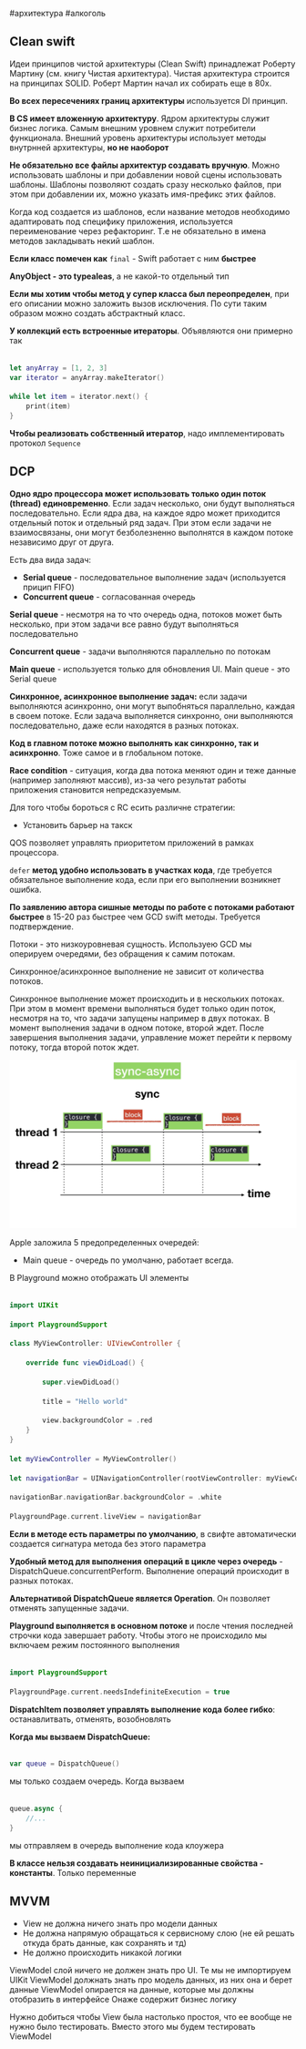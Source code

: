 #архитектура #алкоголь 

## Clean swift

Идеи принципов чистой архитектуры (Clean Swift) принадлежат Роберту Мартину (см. книгу Чистая архитектура). Чистая архитектура строится на принципах SOLID. Роберт Мартин начал их собирать еще в 80х.

**Во всех пересечениях границ архитектуры** используется DI принцип. 

**В CS имеет вложенную архитектуру**. Ядром архитектуры служит бизнес логика. Самым внешним уровнем служит потребители функционала. Внешний уровень архитектуры использует методы внутрнней архитектуры, **но не наоборот**

**Не обязательно все файлы архитектур создавать вручную**. Можно использовать шаблоны и при добавлении новой сцены использовать шаблоны. Шаблоны позволяют создать сразу несколько файлов, при этом при добавлении их, можно указать имя-префикс этих файлов.

Когда код создается из шаблонов, если название методов необходимо адаптировать под специфику приложения, используется переименование через рефакторинг. Т.е не обязательно в имена методов закладывать некий шаблон.

**Если класс помечен как** `final` - Swift работает с ним **быстрее**

**AnyObject - это typealeas**, а не какой-то отдельный тип

**Если мы хотим чтобы метод у супер класса был переопределен**, при его описании можно заложить вызов исключения. По сути таким образом можно создать абстрактный класс.

**У коллекций есть встроенные итераторы**. Объявляются они примерно так

```swift

let anyArray = [1, 2, 3]
var iterator = anyArray.makeIterator()

while let item = iterator.next() {
	print(item)
}

```

**Чтобы реализовать собственный итератор**, надо имплементировать протокол `Sequence`

## DCP

**Одно ядро процессора может использовать только один поток (thread) единовременно**. Если задач несколько, они будут выполняться последовательно. Если ядра два, на каждое ядро может приходится отдельный поток и отдельный ряд задач. При этом если задачи не взаимосвязаны, они могут безболезненно выполнятся в каждом потоке независимо друг от друга.

Есть два вида задач:
- **Serial queue** - последовательное выполнение задач (используется прицип FIFO)
- **Concurrent queue** - согласованная очередь

**Serial queue** - несмотря на то что очередь одна, потоков может быть несколько, при этом задачи все равно будут выполняться последовательно

**Concurrent queue** - задачи выполняются параллельно по потокам

**Main queue** - используется только для обновления UI. Main queue - это Serial queue

**Синхронное, асинхронное выполнение задач:** если задачи выполняются асинхронно, они могут выпобняться параллельно, каждая в своем потоке. Если задача выполняется синхронно, они выполняются последовательно, даже если находятся в разных потоках.

**Код в главном потоке можно выполнять как синхронно, так и асинхронно**. Тоже самое и в глобальном потоке.

**Race condition** - ситуация, когда два потока меняют один и теже данные (например заполняют массив), из-за чего результат работы приложения становится непредсказуемым.

Для того чтобы бороться с RC есить различне стратегии:
- Установить барьер на такск

QOS позволяет управлять приоритетом приложений в рамках процессора.

`defer` **метод удобно использовать в участках кода**, где требуется обязательное выполнение кода, если при его выполнении возникнет ошибка. 

**По заявлению автора сишные методы по работе с потоками работают быстрее** в 15-20 раз быстрее чем GCD swift методы. Требуется подтверждение.

Потоки - это низкоуровневая сущность. Используею GCD мы оперируем очередями, без обращения к самим потокам.

Синхронное/асинхронное выполнение не зависит от количества потоков.

Синхронное выполнение может происходить и в нескольких потоках. При этом в момент времени выполняться будет только один поток, несмотря на то, что задачи запущены например в двух потоках. В момент выполнения задачи в одном потоке, второй ждет. После завершения выполнения задачи, управление может перейти к первому потоку, тогда второй поток ждет.
      
![](images/20220320135250.png)
	  
Apple заложила 5 предопределенных очередей:
- Main queue - очередь по умолчаню, работает всегда.

В Playground можно отображать UI элементы

```swift
      
import UIKit

import PlaygroundSupport

class MyViewController: UIViewController {

	override func viewDidLoad() {

		super.viewDidLoad()

		title = "Hello world"

		view.backgroundColor = .red
	}
}
  
let myViewController = MyViewController()

let navigationBar = UINavigationController(rootViewController: myViewController)

navigationBar.navigationBar.backgroundColor = .white 

PlaygroundPage.current.liveView = navigationBar

```

**Если в методе есть параметры по умолчанию**, в свифте автоматически создается сигнатура метода без этого параметра

**Удобный метод для выполнения операций в цикле через очередь**  -DispatchQueue.concurrentPerform. Выполнение операций происходит в разных потоках.

**Альтернативой DispatchQueue является Operation**. Он позволяет отменять запущенные задачи.

**Playground выполняется в основном потоке** и после чтения последней строчки кода завершает работу. Чтобы этого не происходило мы включаем режим постоянного выполнения

```swift

import PlaygroundSupport

PlaygroundPage.current.needsIndefiniteExecution = true

```

**DispatchItem позволяет управлять выполнение кода более гибко**: останавлитвать, отменять, возобновлять

**Когда мы вызваем DispatchQueue:**

```swift

var queue = DispatchQueue()

```

мы только создаем очередь. Когда вызваем 

```swift

queue.async {
	//...
}

```
мы отправляем в очередь выполнение кода клоужера

**В классе нельзя создавать неинициализированные свойства - константы**. Только переменные

## MVVM

- View не должна ничего знать про модели данных
- Не должна напрямую обращаться к сервисному слою (не ей решать откуда брать данные, как сохранять и тд)
- Не должно происходить никакой логики

ViewModel слой ничего не должен знать про UI. Те мы не импортируем UIKit
ViewModel должнать знать про модель данных, из них она и берет данные
ViewModel опирается на данные, которые мы должны отобразить в интерфейсе
Онаже содержит бизнес логику

Нужно добиться чтобы View была настолько простоя, что ее вообще не нужно было тестировать. Вместо этого мы будем тестировать ViewModel
